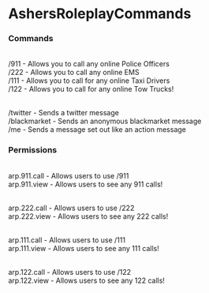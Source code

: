 # AshersRoleplayCommands

### Commands
<br>/911 <message> - Allows you to call any online Police Officers<br>
/222 <message> - Allows you to call any online EMS<br>
/111 - Allows you to call for any online Taxi Drivers<br>
/122 - Allows you to call for any online Tow Trucks!<br>

<br>/twitter <message> - Sends a twitter message<br>
/blackmarket <message> - Sends an anonymous blackmarket message<br>
/me <message> - Sends a message set out like an action message<br>

### Permissions
<br>arp.911.call - Allows users to use /911<br>
arp.911.view - Allows users to see any 911 calls!<br>

<br>arp.222.call - Allows users to use /222<br>
arp.222.view - Allows users to see any 222 calls!<br>

<br>arp.111.call - Allows users to use /111<br>
arp.111.view - Allows users to see any 111 calls!<br>

<br>arp.122.call - Allows users to use /122<br>
arp.122.view - Allows users to see any 122 calls!
